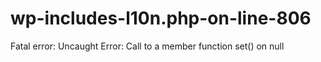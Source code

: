 # wp-includes-l10n.php-on-line-806
Fatal error: Uncaught Error: Call to a member function set() on null 
